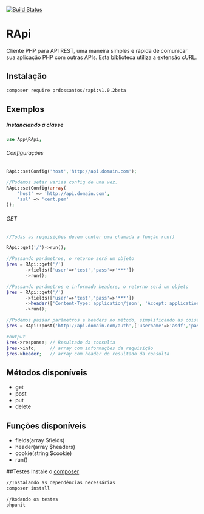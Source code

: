 [![Build Status](https://travis-ci.org/prdossantos/rapi.svg?branch=master)](https://travis-ci.org/prdossantos/rapi)
# RApi
Cliente PHP para API REST, uma maneira simples e rápida de comunicar sua aplicação PHP com outras APIs. Esta biblioteca utiliza a extensão cURL.

## Instalação
```sh
composer require prdossantos/rapi:v1.0.2beta
```
## Exemplos
##### Instanciando a classe
```php
use App\RApi;
```
###### Configurações
```php
RApi::setConfig('host','http://api.domain.com');

//Podemos setar varias config de uma vez.
RApi::setConfig(array(
	'host' => 'http://api.domain.com',
	'ssl' => 'cert.pem'
));
```
###### GET
```php
//Todas as requisições devem conter uma chamada a função run()

RApi::get('/')->run();

//Passando parâmetros, o retorno será um objeto
$res = RApi::get('/')
       ->fields(['user'=>'test','pass'=>'***'])
       ->run();

//Passando parâmetros e informado headers, o retorno será um objeto
$res = RApi::get('/')
       ->fields(['user'=>'test','pass'=>'***'])
       ->header(['Content-Type: application/json', 'Accept: application/json'])
       ->run(); 

//Podemos passar parâmetros e headers no método, simplificando as coisas.
$res = RApi::post('http://api.domain.com/auth',['username'=>'asdf','password'=>'***'],['Content-Type: application/json']);

#output
$res->response; // Resultado da consulta
$res->info;     // array com informações da requisição
$res->header;   // array com header do resultado da consulta
```
## Métodos disponíveis
* get 
* post 
* put 
* delete

## Funções disponíveis
* fields(array $fields) 
* header(array $headers) 
* cookie(string $cookie) 
* run()

##Testes
Instale o [composer](https://getcomposer.org)
```sh
//Instalando as dependências necessárias
composer install

//Rodando os testes
phpunit
```
